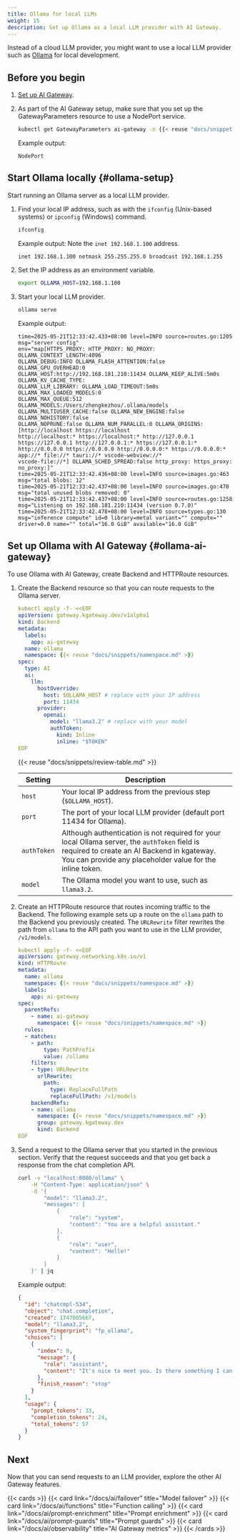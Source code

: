 ```yaml
---
title: Ollama for local LLMs
weight: 15
description: Set up Ollama as a local LLM provider with AI Gateway.
---
```


Instead of a cloud LLM provider, you might want to use a local LLM provider such as [Ollama](https://ollama.com/) for local development. 

## Before you begin

1. [Set up AI Gateway](/docs/ai/setup/).

2. As part of the AI Gateway setup, make sure that you set up the GatewayParameters resource to use a NodePort service.
   
   ```sh
   kubectl get GatewayParameters ai-gateway -n {{< reuse "docs/snippets/namespace.md" >}} -o jsonpath='{.items[*].spec.kube.service.type}'
   ```

   Example output:

   ```
   NodePort
   ```

## Start Ollama locally {#ollama-setup}

Start running an Ollama server as a local LLM provider.

1. Find your local IP address, such as with the `ifconfig` (Unix-based systems) or `ipconfig` (Windows) command.

   ```sh
   ifconfig
   ```

   Example output: Note the `inet 192.168.1.100` address.

   ```
   inet 192.168.1.100 netmask 255.255.255.0 broadcast 192.168.1.255
   ```

2. Set the IP address as an environment variable.

   ```sh
   export OLLAMA_HOST=192.168.1.100
   ```

3. Start your local LLM provider.

   ```sh
   ollama serve
   ```

   Example output:

   ```text
   time=2025-05-21T12:33:42.433+08:00 level=INFO source=routes.go:1205 msg="server config"
   env="map[HTTPS_PROXY: HTTP_PROXY: NO_PROXY: OLLAMA_CONTEXT_LENGTH:4096
   OLLAMA_DEBUG:INFO OLLAMA_FLASH_ATTENTION:false OLLAMA_GPU_OVERHEAD:0
   OLLAMA_HOST:http://192.168.181.210:11434 OLLAMA_KEEP_ALIVE:5m0s OLLAMA_KV_CACHE_TYPE:
   OLLAMA_LLM_LIBRARY: OLLAMA_LOAD_TIMEOUT:5m0s OLLAMA_MAX_LOADED_MODELS:0
   OLLAMA_MAX_QUEUE:512 OLLAMA_MODELS:/Users/zhengkezhou/.ollama/models
   OLLAMA_MULTIUSER_CACHE:false OLLAMA_NEW_ENGINE:false OLLAMA_NOHISTORY:false
   OLLAMA_NOPRUNE:false OLLAMA_NUM_PARALLEL:0 OLLAMA_ORIGINS:[http://localhost https://localhost
   http://localhost:* https://localhost:* http://127.0.0.1 https://127.0.0.1 http://127.0.0.1:* https://127.0.0.1:*
   http://0.0.0.0 https://0.0.0.0 http://0.0.0.0:* https://0.0.0.0:* app://* file://* tauri://* vscode-webview://*
   vscode-file://*] OLLAMA_SCHED_SPREAD:false http_proxy: https_proxy: no_proxy:]"
   time=2025-05-21T12:33:42.436+08:00 level=INFO source=images.go:463 msg="total blobs: 12"
   time=2025-05-21T12:33:42.437+08:00 level=INFO source=images.go:470 msg="total unused blobs removed: 0"
   time=2025-05-21T12:33:42.437+08:00 level=INFO source=routes.go:1258 msg="Listening on 192.168.181.210:11434 (version 0.7.0)"
   time=2025-05-21T12:33:42.478+08:00 level=INFO source=types.go:130 msg="inference compute" id=0 library=metal variant="" compute="" driver=0.0 name="" total="16.0 GiB" available="16.0 GiB"
   ```

## Set up Ollama with AI Gateway {#ollama-ai-gateway}

To use Ollama with AI Gateway, create Backend and HTTPRoute resources.

1. Create the Backend resource so that you can route requests to the Ollama server.

   ```yaml
   kubectl apply -f- <<EOF
   apiVersion: gateway.kgateway.dev/v1alpha1
   kind: Backend
   metadata:
     labels:
       app: ai-gateway
     name: ollama
     namespace: {{< reuse "docs/snippets/namespace.md" >}}
   spec:
     type: AI
     ai:
       llm:
         hostOverride:
           host: $OLLAMA_HOST # replace with your IP address
           port: 11434
         provider:
           openai:
             model: "llama3.2" # replace with your model
             authToken:
               kind: Inline
               inline: "$TOKEN"
   EOF
   ```
   
   {{< reuse "docs/snippets/review-table.md" >}}

   | Setting | Description |
   |---------|-------------|
   | `host` | Your local IP address from the previous step (`$OLLAMA_HOST`). |
   | `port` | The port of your local LLM provider (default port 11434 for Ollama). |
   | `authToken` | Although authentication is not required for your local Ollama server, the `authToken` field is required to create an AI Backend in kgateway. You can provide any placeholder value for the inline token. |
   | `model` | The Ollama model you want to use, such as `llama3.2`. |

2. Create an HTTPRoute resource that routes incoming traffic to the Backend. The following example sets up a route on the `ollama` path to the Backend you previously created. The `URLRewrite` filter rewrites the path from `ollama` to the API path you want to use in the LLM provider, `/v1/models`.

   ```yaml
   kubectl apply -f- <<EOF
   apiVersion: gateway.networking.k8s.io/v1
   kind: HTTPRoute
   metadata:
     name: ollama
     namespace: {{< reuse "docs/snippets/namespace.md" >}}
     labels:
       app: ai-gateway
   spec:
     parentRefs:
       - name: ai-gateway
         namespace: {{< reuse "docs/snippets/namespace.md" >}}
     rules:
     - matches:
       - path:
           type: PathPrefix
           value: /ollama
       filters:
       - type: URLRewrite
         urlRewrite:
           path:
             type: ReplaceFullPath
             replaceFullPath: /v1/models
       backendRefs:
       - name: ollama
         namespace: {{< reuse "docs/snippets/namespace.md" >}}
         group: gateway.kgateway.dev
         kind: Backend
   EOF
   ```

3. Send a request to the Ollama server that you started in the previous section. Verify that the request succeeds and that you get back a response from the chat completion API.

    ```bash
    curl -v "localhost:8080/ollama" \
        -H "Content-Type: application/json" \
        -d '{
            "model": "llama3.2",
            "messages": [
                {
                    "role": "system",
                    "content": "You are a helpful assistant."
                },
                {
                    "role": "user",
                    "content": "Hello!"
                }
            ]
        }' | jq
    ```

    Example output:

    ```json
    {
      "id": "chatcmpl-534",
      "object": "chat.completion",
      "created": 1747805667,
      "model": "llama3.2",
      "system_fingerprint": "fp_ollama",
      "choices": [
        {
          "index": 0,
          "message": {
            "role": "assistant",
            "content": "It's nice to meet you. Is there something I can help you with, or would you like to chat?"
          },
          "finish_reason": "stop"
        }
      ],
      "usage": {
        "prompt_tokens": 33,
        "completion_tokens": 24,
        "total_tokens": 57
      }
    }
    ```

## Next

Now that you can send requests to an LLM provider, explore the other AI Gateway features.

{{< cards >}}
  {{< card link="/docs/ai/failover" title="Model failover" >}}
  {{< card link="/docs/ai/functions" title="Function calling" >}}
  {{< card link="/docs/ai/prompt-enrichment" title="Prompt enrichment" >}}
  {{< card link="/docs/ai/prompt-guards" title="Prompt guards" >}}
  {{< card link="/docs/ai/observability" title="AI Gateway metrics" >}}
{{< /cards >}}